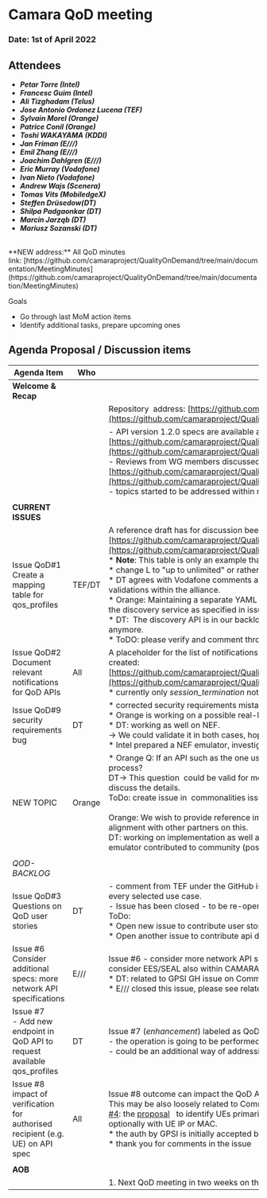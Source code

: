 # Camara QoD meeting

### Date: 1st of April 2022

## Attendees

* ***Petar Torre (Intel)***
* ***Francesc Guim (Intel)***
* ***Ali Tizghadam (Telus)***
* ***Jose Antonio Ordonez Lucena (TEF)***
* ***Sylvain Morel (Orange)***
* ***Patrice Conil (Orange)***
* ***Toshi WAKAYAMA (KDDI)***
* ***Jan Friman (E///)***
* ***Emil Zhang (E///)***
* ***Joachim Dahlgren (E///)***
* ***Eric Murray (Vodafone)***
* ***Ivan Nieto (Vodafone)***
* ***Andrew Wajs (Scenera)***
* ***Tomas Vits (MobiledgeX)***
* ***Steffen Drüsedow(DT)***
* ***Shilpa Padgaonkar (DT)***
* ***Marcin Jarząb (DT)***
* ***Mariusz Sozanski (DT)***

<br>
**NEW address:** All QoD minutes link: [https://github.com/camaraproject/QualityOnDemand/tree/main/documentation/MeetingMinutes](https://github.com/camaraproject/QualityOnDemand/tree/main/documentation/MeetingMinutes)

Goals

* Go through last MoM action items
* Identify additional tasks, prepare upcoming ones

## Agenda Proposal / Discussion items

| Agenda Item | Who |  |
| ----------- | --- | --- |
| **Welcome & Recap** |  |  |
|  |  | <span class="s1">Repository&nbsp;</span><span class="s1">&nbsp;address:<span class="Apple-converted-space">&nbsp;</span>[https://github.com/camaraproject/QualityOnDemand](https://github.com/camaraproject/QualityOnDemand)</span> |
|  |  | \- API version 1\.2\.0 specs are available at: [https://github.com/camaraproject/QualityOnDemand/tree/main/code/API\_definitions](https://github.com/camaraproject/QualityOnDemand/tree/main/code/API_definitions)<br>\- Reviews from WG members discussed and worked on using open issues:<br>[https://github.com/camaraproject/QualityOnDemand/issues](https://github.com/camaraproject/QualityOnDemand/issues) <br>\- topics started to be addressed within relevant GitHub issues \- thank you\! |
|  |  |  |
| **CURRENT ISSUES** |  |  |
| Issue QoD#1<br>Create a mapping table for qos\_profiles | TEF/DT | A reference draft has for discussion been published to:<br>[https://github.com/camaraproject/QualityOnDemand/blob/main/code/API\_definitions/QoSProfile\_Mapping\_Table.md](https://github.com/camaraproject/QualityOnDemand/blob/main/code/API_definitions/QoSProfile_Mapping_Table.md)<br>\* <span class="s1">**Note**: This table is only an example that can be used within Camara for validating the QoD APIs</span><br>\* change L to "up to unlimited" or rather "best effort" (Vodafone proposal), see [GitHub comment](https://github.com/camaraproject/QualityOnDemand/issues/1)<br>\* DT agrees with Vodafone comments and notes that it this mapping table is just an example that could be used for validations within the alliance. <br>\* Orange: Maintaining a separate YAML for every new profile is not manageable and this could instead be delegated to the discovery service as specified in issue #7<br>\* DT:  The discovery API is in our backlog and once implemented, the separate YAML constructs wont be needed anymore.<br>\* ToDO: please verify and comment through the GitHub ISSUE your position on such mapping |
| Issue QoD#2<br>Document relevant notifications for QoD APIs | All | A placeholder for the list of notifications (e.g. *session\_termination* notification) relevant for the QoD API family has been created:<br>[https://github.com/camaraproject/QualityOnDemand/blob/main/code/API\_definitions/Notifications.md](https://github.com/camaraproject/QualityOnDemand/blob/main/code/API_definitions/Notifications.md)<br>\* currently only *session\_termination* notification is present |
| Issue QoD#9<br>security requirements bug | DT | \* corrected security requirements mistake/"typo" (referring to *APIKeys* instead of *oAuth2ClientCredentials*) with PR#10<br>\* Orange is working on a possible real-life implementation. Lab with E/// SCEF, checking both radio access types.<br>\* DT: working as well on NEF.<br>-> We could validate it in both cases, hoping to validate it additionally with a NEF emulator.<br>\* Intel prepared a NEF emulator, investigating internally on its capabilities ([Commonalities issue #26](https://github.com/camaraproject/WorkingGroups/issues/26)). |
| NEW TOPIC | Orange | \* Orange Q: If an API such as the one used for QoD could be applied for both 4G/5G, what should be the validation process? <br>DT-> This question  could be valid for more than just the QoD API and a new issue in commonalities will be created to discuss the details.<br>ToDo: create issue in <span> </span>commonalities issue for verification of API 4G/5G capabilities<br><br>Orange: We wish to provide reference implementation of QoD APIs and validate it against SCEF. Would be interested in alignment with other partners on this. <br>DT: working on implementation as well and will validate against NEF. Another validation will be mostly don't against NEF emulator contributed to community (possibly from Intel) |
|  |  |  |
| *QOD-BACKLOG* |  |  |
| Issue QoD#3 Questions on QoD user stories | DT | \- comment from TEF under the GitHub issue: We should follow user story template discussed in Commonalities WG for every selected use case\.<br>\- Issue has been closed \- to be re\-opened upon completion of Commonalities User Stories template next week<br>ToDo:<br>\* Open new issue to contribute user stories based on template<br>\* Open another issue to contribute api documentation based on template |
| Issue #6<br>Consider additional specs: more network API specifications | E/// | Issue #6 - consider more network API specifications which have QoS support beyond the well-known NEF APIs<br>consider EES/SEAL also within CAMARA scope, but maybe as medium-term objective in the backlog.<br>\* DT: related to GPSI GH issue on Commonalities<br>\* E/// closed this issue, please see related [Commonalities issue #4](https://github.com/camaraproject/WorkingGroups/issues/4) for further comments and discussion. |
| Issue #7<br>\- Add new endpoint in QoD API to request available qos\_profiles | DT | Issue #7 (*enhancement*) labeled as QoD-backlog due to other on-going priorities<br>\- the operation is going to be performed through discovery<br>\- could be an additional way of addressing issue \#1 \(see Vodafone's [comment](https://github.com/camaraproject/QualityOnDemand/issues/1)) |
| Issue #8<br>impact of verification for authorised recipient (e.g. UE) on API spec | All | Issue #8 outcome can impact the QoD API (e.g. GPSI id vs IP identification).<br>This may be also loosely related to Commonalities Authentication & Authorization standards and [Commonalities issue #4](https://github.com/camaraproject/WorkingGroups/issues/4): the [proposal](https://github.com/camaraproject/WorkingGroups/blob/main/Commonalities/documentation/Deliverables/UE%20identifiers.pptx) &nbsp; to identify UEs primarily with GPSI (in any existing format either MSISDN or ext identifier) and optionally with UE IP or MAC.<br>* the auth by GPSI is initially accepted by the workgroup - still, the impact on API def is to be analyzed<br>* thank you for comments in the issue |
|  |  |  |
| **AOB** |  |  |
|  |  | 1\. Next QoD meeting in two weeks on the 22nd of April\. |